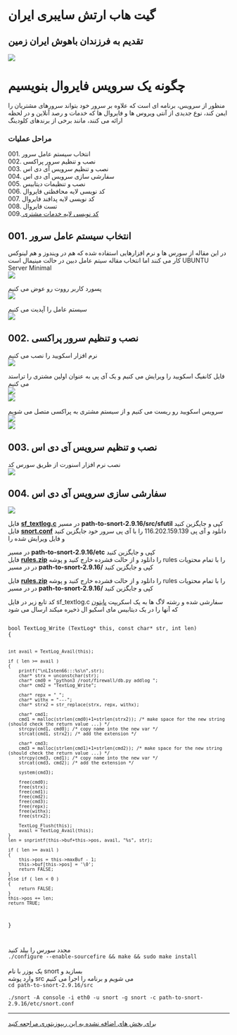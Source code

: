 <h1>گیت هاب ارتش سایبری ایران</h1>
<h2>تقدیم به فرزندان باهوش ایران زمین</h2>
<img src="https://github.com/dewebdes/Iranian-Cyber-Army/blob/master/snort/snorty/1024b.jpg" />
<h1>چگونه یک سرویس فایروال بنویسیم</h1>

<p>
منظور از سرویس، برنامه ای است که علاوه بر سرور خود بتواند سرورهای مشتریان را ایمن کند، نوع جدیدی از آنتی ویروس ها و فایروال ها 
 که خدمات و رصد آنلاین و در لحظه ارائه می کنند، مانند برخی از برندهای کلودینگ
</p>  
<h3>مراحل عملیات</h3>
<p>
001. انتخاب سیستم عامل سرور
<br>
002. نصب و تنظیم سرور پراکسی
<br>
003. نصب و تنظیم سرویس آی دی اس
<br>
004. سفارشی سازی سرویس آی دی اس
<br>
005. نصب و تنظیمات دیتابیس
<br>
006. کد نویسی لایه محافظتی فایروال
<br>
007. کد نویسی لایه پدافند فایروال
<br>
008. تست فایروال
<br>
009.<a href='http://zedalert.com'> 
	کد نویسی لایه خدمات مشتری
	</a>
<p>
 
<h2>
001. انتخاب سیستم عامل سرور
</h2>
<p>
در این مقاله از سورس ها و نرم افزارهایی استفاده شده که هم  در ویندوز و هم لینوکس کار می کنند اما انتخاب 
مقاله سیتم عامل دبین در حالت مینیمال است
UBUNTU Server Minimal
 <br>
<img src='https://github.com/dewebdes/Iranian-Cyber-Army/blob/master/snort/snorty/ubuntu.PNG' />
 
<p>
پسورد کاربر رووت رو عوض می کنیم
<br>
<img src='https://github.com/dewebdes/fereng/blob/master/hub/002.PNG' />
</p>

<p>
سیستم عامل را آپدیت می کنیم
<br>
<img src='https://github.com/dewebdes/fereng/blob/master/hub/004.PNG' />
</p>

<h2>
002. نصب و تنظیم سرور پراکسی
</h2>

<p>
نرم افزار اسکویید را نصب می کنیم
<br>
<img src='https://github.com/dewebdes/fereng/blob/master/hub/005.PNG' />
</p>

<p>
فایل کانفیگ اسکویید را ویرایش می کنیم و یک آی پی به عنوان اولین مشتری را تراستد می کنیم
<br>
<img src='https://github.com/dewebdes/fereng/blob/master/hub/006.PNG' />
 <br>
<img src='https://github.com/dewebdes/fereng/blob/master/hub/007.PNG' />
</p>

<p>
سرویس اسکویید رو ریست می کنیم و از سیستم مشتری به پراکسی متصل می شویم
<br>
<img src='https://github.com/dewebdes/fereng/blob/master/hub/008.PNG' />
 <br>
<img src='https://github.com/dewebdes/fereng/blob/master/hub/009.PNG' />
</p>

<h2>
003. نصب و تنظیم سرویس آی دی اس
</h2>
<p>
نصب نرم افزار اسنورت از طریق سورس کد
<br>
<img src='https://github.com/dewebdes/Iranian-Cyber-Army/blob/master/snort/snorty/install.png' />
</p>

<h2>
004. سفارشی سازی سرویس آی دی اس
</h2>
<img src='https://github.com/dewebdes/Iranian-Cyber-Army/blob/master/snort/snorty/logserver2.jpg' />
<p>
فایل 
<a href='https://github.com/dewebdes/Iranian-Cyber-Army/blob/master/snort/snorty/sf_textlog.c'><b>sf_textlog.c</b></a>
 در مسیر
 <b>path-to-snort-2.9.16/src/sfutil</b>
 کپی و جایگزین کنید
<br>
فایل 
<a href='https://github.com/dewebdes/Iranian-Cyber-Army/blob/master/snort/snorty/snort.conf'><b>snort.conf</b></a>
  دانلود و آی پی
 116.202.159.139
  را با آی پی سرور خود جایگزین کنید و  فایل ویرایش شده را
 
 در مسیر
 <b>path-to-snort-2.9.16/etc</b>
 کپی و جایگزین کنید
<br>
فایل 
<a href='https://github.com/dewebdes/Iranian-Cyber-Army/blob/master/snort/snorty/rules.zip'><b>rules.zip</b></a>
  را دانلود و از حالت فشرده خارج کنید و پوشه 
  rules
  را با تمام محتویات در 
 در مسیر
 <b>path-to-snort-2.9.16/</b>
 کپی و جایگزین کنید
<br>

فایل 
<a href='https://github.com/dewebdes/Iranian-Cyber-Army/blob/master/snort/snorty/rules.zip'><b>rules.zip</b></a>
  را دانلود و از حالت فشرده خارج کنید و پوشه 
  rules
  را با تمام محتویات در 
 در مسیر
 <b>path-to-snort-2.9.16/</b>
 کپی و جایگزین کنید
<br>

کد تابع زیر در فایل 
 sf_textlog.c 
 سفارشی شده و رشته لاگ ها به یک اسکریپت 
 <a href='https://github.com/dewebdes/Iranian-Cyber-Army/blob/master/snort/snorty/db.py'>پایتون</a>
  که آنها را در یک دیتابیس مای اسکیو ال ذخیره میکند ارسال می شود

<code>
bool TextLog_Write (TextLog* this, const char* str, int len)
{
  	
  	

    int avail = TextLog_Avail(this);

    if ( len >= avail )
    {
    	printf("\nLIsten66:::%s\n",str);
	  	char* strx = unconstchar(str);
	  	char* cmd0 = "python3 /root/firewall/db.py addlog ";
	  	char* cmd2 = "TextLog_Write";
	  	
	  	char* repx = " ";
	  	char* withx = "---";
	  	char* strx2 = str_replace(strx, repx, withx);
	  	
	  	char* cmd1;
		cmd1 = malloc(strlen(cmd0)+1+strlen(strx2)); /* make space for the new string (should check the return value ...) */
		strcpy(cmd1, cmd0); /* copy name into the new var */
		strcat(cmd1, strx2); /* add the extension */
			
		char* cmd3;
		cmd3 = malloc(strlen(cmd1)+1+strlen(cmd2)); /* make space for the new string (should check the return value ...) */
		strcpy(cmd3, cmd1); /* copy name into the new var */
		strcat(cmd3, cmd2); /* add the extension */	
	    	
	  	system(cmd3);
	  	
	  	free(cmd0);
	  	free(strx);
	  	free(cmd1);
	  	free(cmd2);
	  	free(cmd3);
	  	free(repx);
	  	free(withx);
	  	free(strx2);
  	
        TextLog_Flush(this);
        avail = TextLog_Avail(this);
    }
    len = snprintf(this->buf+this->pos, avail, "%s", str);

    if ( len >= avail )
    {
        this->pos = this->maxBuf - 1;
        this->buf[this->pos] = '\0';
        return FALSE;
    }
    else if ( len < 0 )
    {
        return FALSE;
    }
    this->pos += len;
    return TRUE;
}

</code>

</p>
<p>
مجدد سورس را بیلد کنید
<code>
./configure --enable-sourcefire && make && sudo make install
</code>
	<br>
یک یوزر با نام 
snort 
بسازید و 
<br>
وارد  پوشه 
src 
می شویم و برنامه را اجرا می کنیم

<code>
cd path-to-snort-2.9.16/src
</code>
<code>
./snort -A console -i eth0 -u snort -g snort -c path-to-snort-2.9.16/etc/snort.conf
</code>  
</p>

<hr>
<a href='https://github.com/dewebdes/fereng/tree/master/hub'>
برای بخش های اضافه نشده  به این ریپوزیتوری مراجعه کنید
</a>
